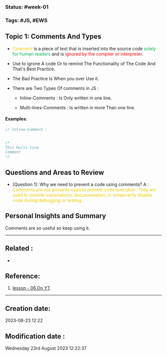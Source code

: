 
### Status: #week-01  

### Tags: #JS, #EWS 

## Topic 1: Comments And Types

- <span style="color:#ebcb00">Comment</span> is a piece of text that is inserted into the source code <span style="color:#00b050">solely for human readers</span> and is <span style="color:#f00000">ignored by the compiler or interpreter</span>.

- Use to igrone A code Or to remind The Functionality of The Code And That's Best Practice.


- The Bad Practice Is When you over Use it.

- There are Two Types Of comments in JS :
    -  Inline-Comments : Is Only written in one line.
    
    - Multi-lines-Comments : Is written in more Than one line. 

#### Examples:

```javascript
// Inline-Comment :


/* 
This Multi-line 
Comment
*/
````


## Questions and Areas to Review

- \[Question 1\]: Why we need to prevent a code using comments?
A : <span style="color:#ebcb00">Comments are not primarily used to prevent code execution. They are used to provide explanations, documentation, or temporarily disable code during debugging or testing.</span>


## Personal Insights and Summary

Comments are so useful so keep using it.

______________________________________________________________________


## Related : 

- 

## Reference: 

1.  [lesson - 06 On YT](https://www.youtube.com/watch?v=x6kJMXxqmNo).


---

  ## Creation date: 
  
  2023-08-23 12:22 
  
  
   ## Modification date :
   
   Wednesday 23rd August 2023 12:22:37